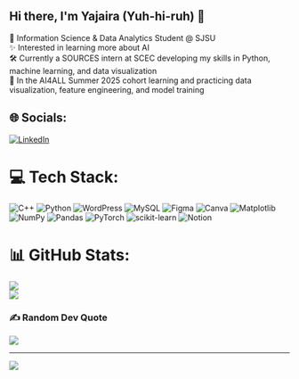 ## Hi there, I'm Yajaira (Yuh-hi-ruh) 👋

<!--
**yajairadeharo/yajairadeharo** is a ✨ _special_ ✨ repository because its `README.md` (this file) appears on your GitHub profile.
-->

🎀 Information Science & Data Analytics Student @ SJSU <br>
✨ Interested in learning more about AI <br>
🛠️ Currently a SOURCES intern at SCEC developing my skills in Python, machine learning, and data visualization <br>
🤖 In the AI4ALL Summer 2025 cohort learning and practicing data visualization, feature engineering, and model
training <br>


## 🌐 Socials:
[![LinkedIn](https://img.shields.io/badge/LinkedIn-%230077B5.svg?logo=linkedin&logoColor=white)](https://linkedin.com/in/yajaira-de-haro-85b9b2256) 

# 💻 Tech Stack:
![C++](https://img.shields.io/badge/c++-%2300599C.svg?style=flat&logo=c%2B%2B&logoColor=white) ![Python](https://img.shields.io/badge/python-3670A0?style=flat&logo=python&logoColor=ffdd54) ![WordPress](https://img.shields.io/badge/WordPress-%23117AC9.svg?style=flat&logo=WordPress&logoColor=white) ![MySQL](https://img.shields.io/badge/mysql-4479A1.svg?style=flat&logo=mysql&logoColor=white) ![Figma](https://img.shields.io/badge/figma-%23F24E1E.svg?style=flat&logo=figma&logoColor=white) ![Canva](https://img.shields.io/badge/Canva-%2300C4CC.svg?style=flat&logo=Canva&logoColor=white) ![Matplotlib](https://img.shields.io/badge/Matplotlib-%23ffffff.svg?style=flat&logo=Matplotlib&logoColor=black) ![NumPy](https://img.shields.io/badge/numpy-%23013243.svg?style=flat&logo=numpy&logoColor=white) ![Pandas](https://img.shields.io/badge/pandas-%23150458.svg?style=flat&logo=pandas&logoColor=white) ![PyTorch](https://img.shields.io/badge/PyTorch-%23EE4C2C.svg?style=flat&logo=PyTorch&logoColor=white) ![scikit-learn](https://img.shields.io/badge/scikit--learn-%23F7931E.svg?style=flat&logo=scikit-learn&logoColor=white) ![Notion](https://img.shields.io/badge/Notion-%23000000.svg?style=flat&logo=notion&logoColor=white)
# 📊 GitHub Stats:
![](https://github-readme-stats.vercel.app/api?username=yajairadeharo&theme=rose_pine&hide_border=false&include_all_commits=true&count_private=true)<br/>
![](https://nirzak-streak-stats.vercel.app/?user=yajairadeharo&theme=rose_pine&hide_border=false)<br/>


### ✍️ Random Dev Quote
![](https://quotes-github-readme.vercel.app/api?type=horizontal&theme=radical)

---
[![](https://visitcount.itsvg.in/api?id=yajairadeharo&icon=9&color=1)](https://visitcount.itsvg.in)

<!-- Proudly created with GPRM ( https://gprm.itsvg.in ) -->
